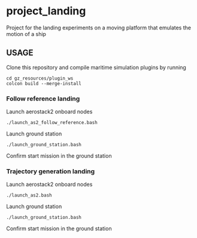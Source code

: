 # project_landing
Project for the landing experiments on a moving platform that emulates the motion of a ship

## USAGE

Clone this repository and compile maritime simulation plugins by running

```
cd gz_resources/plugin_ws
colcon build --merge-install
```

### Follow reference landing

Launch aerostack2 onboard nodes

```
./launch_as2_follow_reference.bash
```

Launch ground station

```
./launch_ground_station.bash
```

Confirm start mission in the ground station

### Trajectory generation landing

Launch aerostack2 onboard nodes

```
./launch_as2.bash
```

Launch ground station

```
./launch_ground_station.bash
```

Confirm start mission in the ground station
